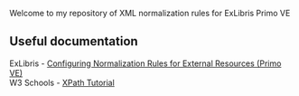 Welcome to my repository of XML normalization rules for ExLibris Primo VE

<h2>Useful documentation</h2>
ExLibris - <a href="https://knowledge.exlibrisgroup.com/Primo/Product_Documentation/020Primo_VE/Primo_VE_(English)/100Loading_Records_from_External_Sources_into_Primo_VE/Configuring_Normalization_Rules_for_External_Resources_(Primo_VE)">Configuring Normalization Rules for External Resources (Primo VE)</a><br>
W3 Schools - <a href="https://www.w3schools.com/xml/xpath_intro.asp">XPath Tutorial</a>
